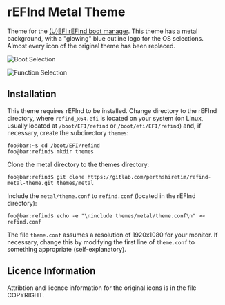 # rEFInd Metal Theme

Theme for the [(U)EFI rEFInd boot manager](https://sourceforge.net/projects/refind/).  This theme has a metal
background, with a "glowing" blue outline logo for the OS selections.  Almost every icon of the original theme has been
replaced.

![Boot Selection](https://i.imgur.com/tqCDzpB.jpg)

![Function Selection](https://i.imgur.com/WUlfdsW.jpg)

## Installation

This theme requires rEFInd to be installed.  Change directory to the rEFInd directory, where `refind_x64.efi` is
located on your system (on Linux, usually located at `/boot/EFI/refind` or `/boot/efi/EFI/refind`) and, if necessary,
create the subdirectory `themes`:

```console
foo@bar:~$ cd /boot/EFI/refind
foo@bar:refind$ mkdir themes
```

Clone the metal directory to the themes directory:

```console
foo@bar:refind$ git clone https://gitlab.com/perthshiretim/refind-metal-theme.git themes/metal
```

Include the `metal/theme.conf` to `refind.conf` (located in the rEFInd directory):

```console
foo@bar:refind$ echo -e "\ninclude themes/metal/theme.conf\n" >> refind.conf
```

The file `theme.conf` assumes a resolution of 1920x1080 for your monitor. If necessary, change this by modifying the
first line of `theme.conf` to something appropriate (self-explanatory).

## Licence Information

Attribtion and licence information for the original icons is in the file COPYRIGHT.
